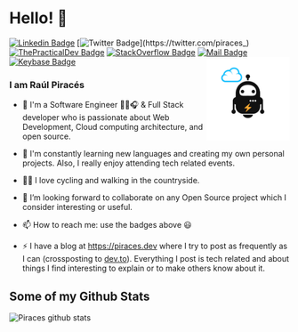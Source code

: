 # Hello! 👋
[![Linkedin Badge](https://img.shields.io/badge/-Raúl%20Piracés%20Alastuey-blue?style=flat-square&logo=Linkedin&logoColor=white&link=https://www.linkedin.com/in/ra%C3%BAl-pirac%C3%A9s-alastuey-137569a5/)](https://www.linkedin.com/in/ra%C3%BAl-pirac%C3%A9s-alastuey-137569a5/)
[![Twitter Badge](https://img.shields.io/badge/-@piraces_-1ca0f1?style=flat-square&labelColor=1ca0f1&logo=twitter&logoColor=white&link=https://twitter.com/piraces_)](https://twitter.com/piraces_)
[![ThePracticalDev Badge](https://img.shields.io/badge/-@piraces-0A0A0A?style=flat-square&labelColor=black&logo=dev.to&link=https://dev.to/piraces/)](https://dev.to/piraces)
[![StackOverflow Badge](https://img.shields.io/badge/-piraces-FE7A16?style=flat-square&logo=Stack%20Overflow&logoColor=white&link=https://stackoverflow.com/users/4064162/piraces)](https://stackoverflow.com/users/4064162/piraces)
[![Mail Badge](https://img.shields.io/badge/-raul@piraces.dev-8B89CC?style=flat-square&logo=Protonmail&logoColor=white&link=mailto:raul@piraces.dev)](mailto:raul@piraces.dev)
[![Keybase Badge](https://img.shields.io/badge/-piraces-33A0FF?style=flat-square&logo=Keybase&logoColor=white&link=https://keybase.io/piraces)](https://keybase.io/piraces)
<a href="https://piraces.dev/"><img alt="Robot logo" src="https://github.com/piraces/piraces/raw/master/robot_dark.png" align="right" height="150" /></a>

### I am Raúl Piracés

- 🔭 I'm a Software Engineer 👨‍💻🎧 & Full Stack developer who is passionate about Web Development, Cloud computing architecture, and open source.

- 🌱 I'm constantly learning new languages and creating my own personal projects. Also, I really enjoy attending tech related events.

- 🚴‍♂️ I love cycling and walking in the countryside.

- 👯 I’m looking forward to collaborate on any Open Source project which I consider interesting or useful.

- 📫 How to reach me: use the badges above 😃

- ⚡ I have a blog at https://piraces.dev where I try to post as frequently as I can (crossposting to [dev.to](https://dev.to/)). Everything I post is tech related and about things I find interesting to explain or to make others know about it.

## Some of my Github Stats
![Piraces github stats](https://github-readme-stats.vercel.app/api?username=piraces&theme=nord&show_icons=true)
